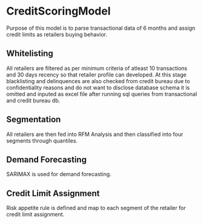 # CreditScoringModel

Purpose of this model is to parse transactional data of 6 months and assign credit limits as retailers buying behavior.

## Whitelisting
All retailers are filtered as per minimum criteria of atleast 10 transactions and 30 days recency so that retailer profile can developed. At this stage blacklisting and delinquences are also checked from credit bureau due to confidentiality reasons and do not want to disclose database schema it is omitted and inputed as excel file after running sql queries from transactional and credit bureau db.

## Segmentation
All retailers are then fed into RFM Analysis and then classified into four segments through quantiles.

## Demand Forecasting
SARIMAX is used for demand forecasting.

## Credit Limit Assignment
Risk appetite rule is defined and map to each segment of the retailer for credit limit assignment.
